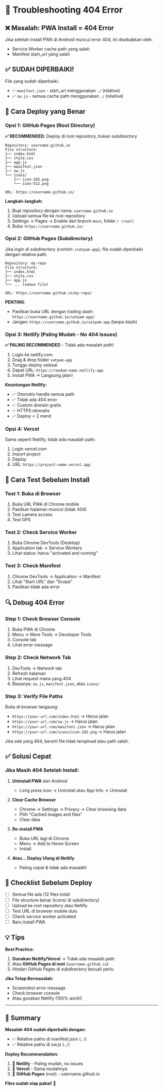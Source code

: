 # 🔧 Troubleshooting 404 Error

## ❌ Masalah: PWA Install = 404 Error

Jika setelah install PWA di Android muncul error 404, ini disebabkan oleh:
- Service Worker cache path yang salah
- Manifest start_url yang salah

## ✅ SUDAH DIPERBAIKI!

File yang sudah diperbaiki:
- ✅ `manifest.json` - start_url menggunakan `./` (relative)
- ✅ `sw.js` - semua cache path menggunakan `./` (relative)

## 🚀 Cara Deploy yang Benar

### Opsi 1: GitHub Pages (Root Directory)

**✅ RECOMMENDED**: Deploy di root repository, bukan subdirectory

```
Repository: username.github.io
File structure:
├── index.html
├── style.css
├── app.js
├── manifest.json
├── sw.js
└── icons/
    ├── icon-192.png
    └── icon-512.png

URL: https://username.github.io/
```

**Langkah-langkah:**
1. Buat repository dengan nama: `username.github.io`
2. Upload semua file ke root repository
3. Settings → Pages → Enable dari branch `main`, folder `/ (root)`
4. Buka: `https://username.github.io/`

### Opsi 2: GitHub Pages (Subdirectory)

Jika ingin di subdirectory (contoh: `/satpam-app`), file sudah diperbaiki dengan relative path.

```
Repository: my-repo
File structure:
├── index.html
├── style.css
├── app.js
└── ... (semua file)

URL: https://username.github.io/my-repo/
```

**PENTING**: 
- Pastikan buka URL dengan trailing slash: `https://username.github.io/satpam-app/`
- Jangan: `https://username.github.io/satpam-app` (tanpa slash)

### Opsi 3: Netlify (Paling Mudah - No 404 Issues)

**✅ PALING RECOMMENDED** - Tidak ada masalah path!

1. Login ke netlify.com
2. Drag & drop folder `satpam-app`
3. Tunggu deploy selesai
4. Dapat URL: `https://random-name.netlify.app`
5. Install PWA → Langsung jalan!

**Keuntungan Netlify:**
- ✅ Otomatis handle semua path
- ✅ Tidak ada 404 error
- ✅ Custom domain gratis
- ✅ HTTPS otomatis
- ✅ Deploy < 2 menit

### Opsi 4: Vercel

Sama seperti Netlify, tidak ada masalah path:
1. Login vercel.com
2. Import project
3. Deploy
4. URL: `https://project-name.vercel.app`

## 🧪 Cara Test Sebelum Install

### Test 1: Buka di Browser
1. Buka URL PWA di Chrome mobile
2. Pastikan halaman muncul (tidak 404)
3. Test camera access
4. Test GPS

### Test 2: Check Service Worker
1. Buka Chrome DevTools (Desktop)
2. Application tab → Service Workers
3. Lihat status: harus "activated and running"

### Test 3: Check Manifest
1. Chrome DevTools → Application → Manifest
2. Lihat "Start URL" dan "Scope"
3. Pastikan tidak ada error

## 🔍 Debug 404 Error

### Step 1: Check Browser Console
1. Buka PWA di Chrome
2. Menu → More Tools → Developer Tools
3. Console tab
4. Lihat error message

### Step 2: Check Network Tab
1. DevTools → Network tab
2. Refresh halaman
3. Lihat request mana yang 404
4. Biasanya: `sw.js`, `manifest.json`, atau `icons/`

### Step 3: Verify File Paths
Buka di browser langsung:
- `https://your-url.com/index.html` → Harus jalan
- `https://your-url.com/sw.js` → Harus jalan
- `https://your-url.com/manifest.json` → Harus jalan
- `https://your-url.com/icons/icon-192.png` → Harus jalan

Jika ada yang 404, berarti file tidak terupload atau path salah.

## ✅ Solusi Cepat

### Jika Masih 404 Setelah Install:

1. **Uninstall PWA** dari Android
   - Long press icon → Uninstall atau App Info → Uninstall
   
2. **Clear Cache Browser**
   - Chrome → Settings → Privacy → Clear browsing data
   - Pilih "Cached images and files"
   - Clear data

3. **Re-install PWA**
   - Buka URL lagi di Chrome
   - Menu → Add to Home Screen
   - Install

4. **Atau... Deploy Ulang di Netlify**
   - Paling cepat & tidak ada masalah!

## 📝 Checklist Sebelum Deploy

- [ ] Semua file ada (12 files total)
- [ ] File structure benar (icons/ di subdirectory)
- [ ] Upload ke root repository atau Netlify
- [ ] Test URL di browser mobile dulu
- [ ] Check service worker activated
- [ ] Baru install PWA

## 💡 Tips

**Best Practice:**
1. **Gunakan Netlify/Vercel** → Tidak ada masalah path
2. Atau **GitHub Pages di root** (`username.github.io`)
3. Hindari GitHub Pages di subdirectory kecuali perlu

**Jika Tetap Bermasalah:**
- Screenshot error message
- Check browser console
- Atau gunakan Netlify (100% work!)

---

## 🎯 Summary

**Masalah 404 sudah diperbaiki dengan:**
- ✅ Relative paths di manifest.json (`./`)
- ✅ Relative paths di sw.js (`./`)

**Deploy Recommendation:**
1. 🥇 **Netlify** - Paling mudah, no issues
2. 🥈 **Vercel** - Sama mudahnya
3. 🥉 **GitHub Pages** (root) - username.github.io

**Files sudah siap pakai!** 🚀
